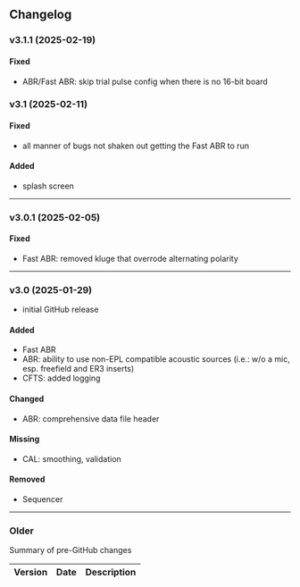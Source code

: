 ## Changelog

### v3.1.1 (2025-02-19)
#### Fixed
- ABR/Fast ABR: skip trial pulse config when there is no 16-bit board

### v3.1 (2025-02-11)
#### Fixed
- all manner of bugs not shaken out getting the Fast ABR to run
#### Added
- splash screen

---

### v3.0.1 (2025-02-05)
#### Fixed
- Fast ABR: removed kluge that overrode alternating polarity

---

### v3.0 (2025-01-29)
- initial GitHub release
#### Added
- Fast ABR
- ABR: ability to use non-EPL compatible acoustic sources (i.e.: w/o a mic, esp. freefield and ER3 inserts)
- CFTS: added logging
#### Changed
- ABR: comprehensive data file header
#### Missing
- CAL: smoothing, validation
#### Removed
- Sequencer

---

### Older
Summary of pre-GitHub changes

| Version | Date | Description |
| --- | --- | --- |












